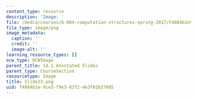 ```yaml
---
content_type: resource
description: 'Image: '
file: /media/courses/6-004-computation-structures-spring-2017/f4884b1e9ce3f9e383724e3f01b27685_Slide23.png
file_type: image/png
image_metadata:
  caption: ''
  credit: ''
  image-alt: ''
learning_resource_types: []
ocw_type: OCWImage
parent_title: 14.1 Annotated Slides
parent_type: CourseSection
resourcetype: Image
title: Slide23.png
uid: f4884b1e-9ce3-f9e3-8372-4e3f01b27685
---
```

